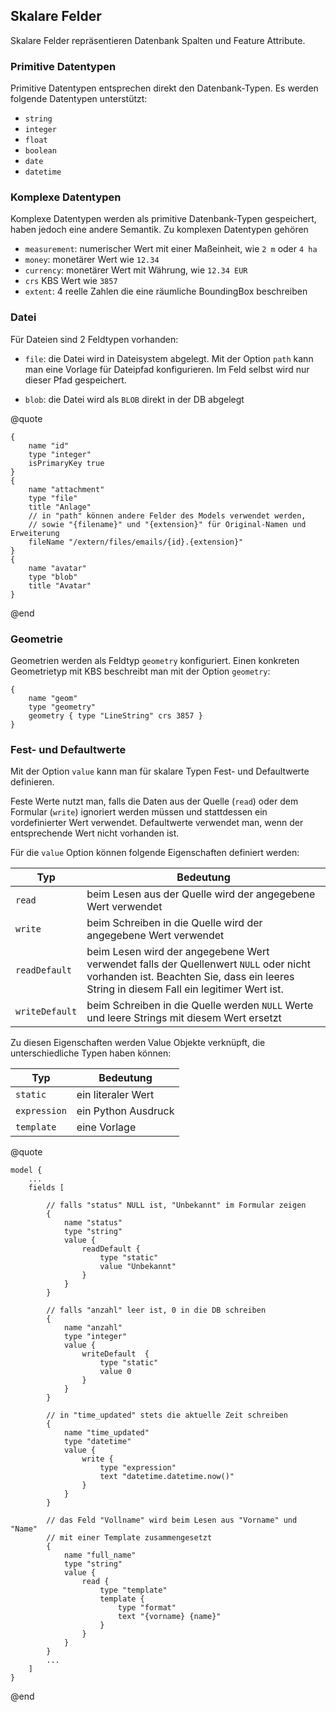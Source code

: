 ## Skalare Felder

Skalare Felder repräsentieren Datenbank Spalten und Feature Attribute.

### Primitive Datentypen

Primitive Datentypen entsprechen direkt den Datenbank-Typen. Es werden folgende Datentypen unterstützt:

- `string`
- `integer`
- `float`
- `boolean`
- `date`
- `datetime`

### Komplexe Datentypen

Komplexe Datentypen werden als primitive Datenbank-Typen gespeichert, haben jedoch eine andere Semantik. Zu komplexen Datentypen gehören

- `measurement`: numerischer Wert mit einer Maßeinheit, wie `2 m` oder `4 ha`
- `money`: monetärer Wert wie `12.34`
- `currency`: monetärer Wert mit Währung, wie `12.34 EUR`
- `crs` KBS Wert wie `3857`
- `extent`: 4 reelle Zahlen die eine räumliche BoundingBox beschreiben

### Datei

Für Dateien sind 2 Feldtypen vorhanden:

- `file`: die Datei wird in Dateisystem abgelegt. Mit der Option `path` kann man eine Vorlage für Dateipfad konfigurieren. Im Feld selbst wird nur dieser Pfad gespeichert.

- `blob`: die Datei wird als `BLOB` direkt in der DB abgelegt

@quote
```
{
    name "id"
    type "integer"
    isPrimaryKey true
}
{
    name "attachment"
    type "file"
    title "Anlage"
    // in "path" können andere Felder des Models verwendet werden,
    // sowie "{filename}" und "{extension}" für Original-Namen und Erweiterung
    fileName "/extern/files/emails/{id}.{extension}"
}
{
    name "avatar"
    type "blob"
    title "Avatar"
}
```
@end


### Geometrie

Geometrien werden als Feldtyp `geometry` konfiguriert. Einen konkreten Geometrietyp mit KBS beschreibt man mit der Option `geometry`:

```
{
    name "geom"
    type "geometry"
    geometry { type "LineString" crs 3857 }
}
```

### Fest- und Defaultwerte

Mit der Option `value` kann man für skalare Typen Fest- und Defaultwerte definieren.

Feste Werte nutzt man, falls die Daten aus der Quelle (`read`) oder dem Formular (`write`) ignoriert werden müssen und stattdessen ein vordefinierter Wert verwendet. Defaultwerte verwendet man, wenn der entsprechende Wert nicht vorhanden ist.

Für die `value` Option können folgende Eigenschaften definiert werden:

Typ | Bedeutung
---|---
`read` | beim Lesen aus der Quelle wird der angegebene Wert verwendet
`write` | beim Schreiben in die Quelle wird der angegebene Wert verwendet
`readDefault` | beim Lesen wird der angegebene Wert verwendet falls der Quellenwert `NULL` oder nicht vorhanden ist. Beachten Sie, dass ein leeres String in diesem Fall ein legitimer Wert ist.
`writeDefault` |  beim Schreiben in die Quelle werden `NULL` Werte und leere Strings mit diesem Wert ersetzt


Zu diesen Eigenschaften werden Value Objekte verknüpft, die unterschiedliche Typen haben können:

Typ | Bedeutung
---|---
`static` | ein literaler Wert
`expression` | ein Python Ausdruck
`template` | eine Vorlage

@quote
```
model {
    ...
    fields [

        // falls "status" NULL ist, "Unbekannt" im Formular zeigen
        {
            name "status"
            type "string"
            value {
                readDefault {
                    type "static"
                    value "Unbekannt"
                }
            }
        }

        // falls "anzahl" leer ist, 0 in die DB schreiben
        {
            name "anzahl"
            type "integer"
            value {
                writeDefault  {
                    type "static"
                    value 0
                }
            }
        }

        // in "time_updated" stets die aktuelle Zeit schreiben
        {
            name "time_updated"
            type "datetime"
            value {
                write {
                    type "expression"
                    text "datetime.datetime.now()"
                }
            }
        }

        // das Feld "Vollname" wird beim Lesen aus "Vorname" und "Name"
        // mit einer Template zusammengesetzt
        {
            name "full_name"
            type "string"
            value {
                read {
                    type "template"
                    template {
                        type "format"
                        text "{vorname} {name}"
                    }
                }
            }
        }
        ...
    ]
}
```
@end



